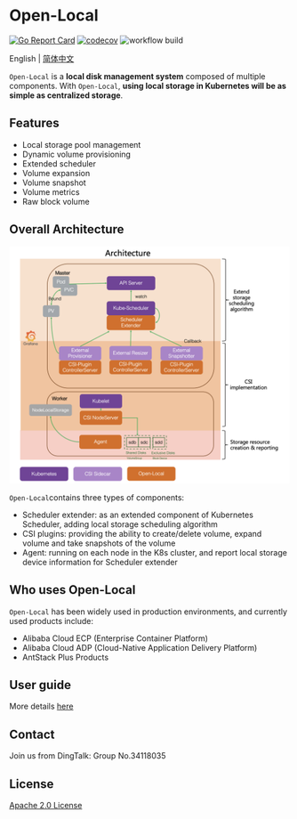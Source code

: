 # Open-Local

[![Go Report Card](https://goreportcard.com/badge/github.com/alibaba/open-local)](https://goreportcard.com/report/github.com/alibaba/open-local)
[![codecov](https://codecov.io/gh/alibaba/open-local/branch/main/graphs/badge.svg)](https://codecov.io/gh/alibaba/open-local)
![workflow build](https://github.com/alibaba/open-local/actions/workflows/build.yml/badge.svg)

English | [简体中文](./README-zh_CN.md)

`Open-Local` is a **local disk management system** composed of multiple components. With `Open-Local`, **using local storage in Kubernetes will be as simple as centralized storage**.

## Features

- Local storage pool management
- Dynamic volume provisioning
- Extended scheduler
- Volume expansion
- Volume snapshot
- Volume metrics
- Raw block volume

## Overall Architecture

![](docs/imgs/architecture.png)

`Open-Local`contains three types of components:

- Scheduler extender: as an extended component of Kubernetes Scheduler, adding local storage scheduling algorithm
- CSI plugins: providing the ability to create/delete volume, expand volume and take snapshots of the volume
- Agent: running on each node in the K8s cluster, and report local storage device information for Scheduler extender

## Who uses Open-Local

`Open-Local` has been widely used in production environments, and currently used products include:

- Alibaba Cloud ECP (Enterprise Container Platform)
- Alibaba Cloud ADP (Cloud-Native Application Delivery Platform)
- AntStack Plus Products

## User guide

More details [here](docs/user-guide.md)

## Contact

Join us from DingTalk: Group No.34118035

## License

[Apache 2.0 License](LICENSE)